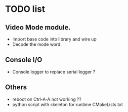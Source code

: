 # TODO list

## Video Mode module.
- Import base code into library and wire up
- Decode the mode word.

## Console I/O
- Console logger to replace serial logger ?

## Others
- reboot on Ctrl-A-A not working ??
- python script with skeleton for runtime CMakeLists.txt
